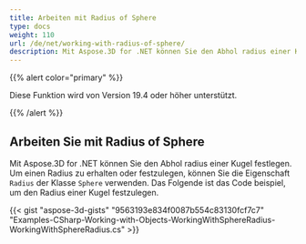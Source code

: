 ```yaml
---
title: Arbeiten mit Radius of Sphere
type: docs
weight: 110
url: /de/net/working-with-radius-of-sphere/
description: Mit Aspose.3D for .NET können Sie den Abhol radius einer Kugel festlegen. Um den Radius zu erhalten oder festzulegen, können Sie die Radius-Eigenschaft der Sphere-Klasse verwenden. Das Folgende ist das Code beispiel, um den Radius einer Kugel festzulegen.
---
```

{{% alert color="primary" %}} 

Diese Funktion wird von Version 19.4 oder höher unterstützt.

{{% /alert %}} 
##  **Arbeiten Sie mit Radius of Sphere**
Mit Aspose.3D for .NET können Sie den Abhol radius einer Kugel festlegen. Um einen Radius zu erhalten oder festzulegen, können Sie die Eigenschaft `Radius` der Klasse `Sphere` verwenden. Das Folgende ist das Code beispiel, um den Radius einer Kugel festzulegen.

{{< gist "aspose-3d-gists" "9563193e834f0087b554c83130fcf7c7" "Examples-CSharp-Working-with-Objects-WorkingWithSphereRadius-WorkingWithSphereRadius.cs" >}}

